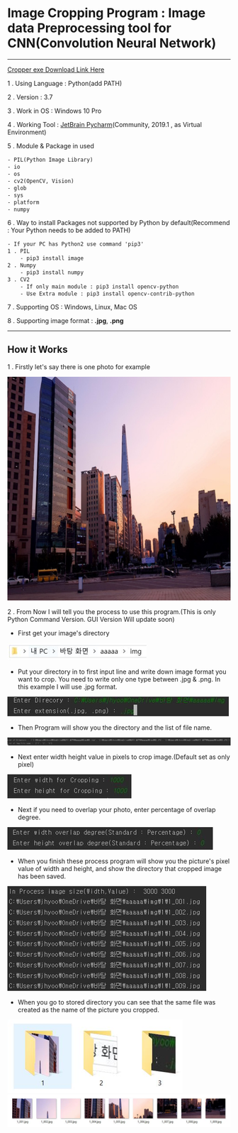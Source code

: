 Image Cropping Program : Image data Preprocessing tool for CNN(Convolution Neural Network)
===

***

[Cropper exe Download Link Here](https://drive.google.com/open?id=1yty83ISYjZrgvFu8KYrUdLL6Do4RjHaf)

1 . Using Language : Python(add PATH)

2 . Version : 3.7

3 . Work in OS : Windows 10 Pro

4 . Working Tool : [JetBrain Pycharm](https://www.jetbrains.com/pycharm/)(Community, 2019.1 , as Virtual Environment)

5 . Module & Package in used

    - PIL(Python Image Library)
    - io
    - os
    - cv2(OpenCV, Vision)
    - glob
    - sys
    - platform
    - numpy
6 . Way to install Packages not supported by Python by default(Recommend : Your Python needs to be added to PATH)

    - If your PC has Python2 use command 'pip3'
    1 . PIL
        - pip3 install image   
    2 . Numpy
        - pip3 install numpy
    3 . CV2
        - If only main module : pip3 install opencv-python
        - Use Extra module : pip3 install opencv-contrib-python

7 . Supporting OS : Windows, Linux, Mac OS

8 . Supporting image format : **.jpg**, **.png**
***

## How it Works

1 . Firstly let's say there is one photo for example

![Example](/img/1.jpg)

2 . From Now I will tell  you the process to use this program.(This is only Python Command Version. GUI Version Will update soon)

- First get your image's directory

![ex1](/img/2.JPG)

- Put your directory in to first input line and write down image format you want to crop. You need to write only one type between .jpg & .png. In this example I will use .jpg format.

![ex2](/img/3.JPG)

- Then Program will show you the directory and the list of file name.

![ex3](/img/4.JPG)

- Next enter width height value in pixels to crop image.(Default set as only pixel)

![ex4](/img/5.JPG)

- Next if you need to overlap your photo, enter percentage of overlap degree.

![ex5](/img/7.jpg)

- When you finish these process program will show you the picture's pixel value of width and height, and show the directory that cropped image has been saved.

![ex6](/img/8.JPG)

- When you go to stored directory you can see that the same file was created as the name of the picture you cropped.

![ex7](/img/9.jpg)
![ex8](/img/10.jpg)

        
